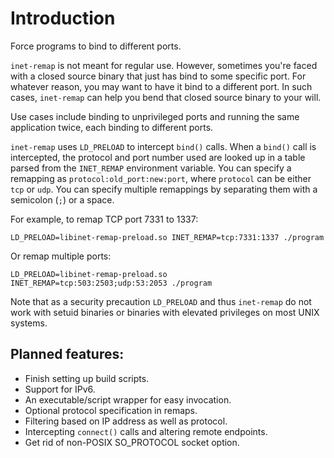 # Introduction
Force programs to bind to different ports.

`inet-remap` is not meant for regular use.
However, sometimes you're faced with a closed source binary
that just has bind to some specific port.
For whatever reason, you may want to have it bind to a different port.
In such cases, `inet-remap` can help you bend that closed source binary to your will.

Use cases include binding to unprivileged ports
and running the same application twice, each binding to different ports.

`inet-remap` uses `LD_PRELOAD` to intercept `bind()` calls.
When a `bind()` call is intercepted, the protocol and port number used
are looked up in a table parsed from the `INET_REMAP` environment variable.
You can specify a remapping as `protocol:old_port:new:port`,
where `protocol` can be either `tcp` or `udp`.
You can specify multiple remappings by separating them with a semicolon (`;`) or a space.

For example, to remap TCP port 7331 to 1337:
```
LD_PRELOAD=libinet-remap-preload.so INET_REMAP=tcp:7331:1337 ./program
```

Or remap multiple ports:
```
LD_PRELOAD=libinet-remap-preload.so INET_REMAP=tcp:503:2503;udp:53:2053 ./program
```

Note that as a security precaution `LD_PRELOAD` and thus `inet-remap` do not work with setuid binaries
or binaries with elevated privileges on most UNIX systems.

## Planned features:
* Finish setting up build scripts.
* Support for IPv6.
* An executable/script wrapper for easy invocation.
* Optional protocol specification in remaps.
* Filtering based on IP address as well as protocol.
* Intercepting `connect()` calls and altering remote endpoints.
* Get rid of non-POSIX SO_PROTOCOL socket option.
